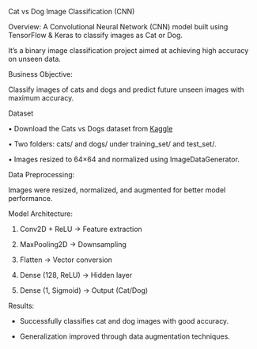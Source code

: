 Cat vs Dog Image Classification (CNN)



Overview: 
A Convolutional Neural Network (CNN) model built using TensorFlow & Keras to classify images as Cat or Dog.

It’s a binary image classification project aimed at achieving high accuracy on unseen data.




 Business Objective:
 
Classify images of cats and dogs and predict future unseen images with maximum accuracy.



 Dataset

 
•	Download the Cats vs Dogs dataset from [Kaggle](https://www.kaggle.com/c/dogs-vs-cats/data)

•	Two folders: cats/ and dogs/ under training_set/ and test_set/.

•	Images resized to 64×64 and normalized using ImageDataGenerator.



Data Preprocessing: 

Images were resized, normalized, and augmented for better model performance.




 Model Architecture:

 
1.	Conv2D + ReLU → Feature extraction
   
2.	MaxPooling2D → Downsampling
   
3.	Flatten → Vector conversion
	
4.	Dense (128, ReLU) → Hidden layer
	
5.	Dense (1, Sigmoid) → Output (Cat/Dog)

   

 Results:

 
-	Successfully classifies cat and dog images with good accuracy.
  
-	Generalization improved through data augmentation techniques.



